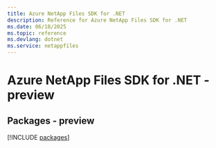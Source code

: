 ```yaml
---
title: Azure NetApp Files SDK for .NET
description: Reference for Azure NetApp Files SDK for .NET
ms.date: 06/18/2025
ms.topic: reference
ms.devlang: dotnet
ms.service: netappfiles
---
```

# Azure NetApp Files SDK for .NET - preview
## Packages - preview
[!INCLUDE [packages](netapp-files-index.md)]